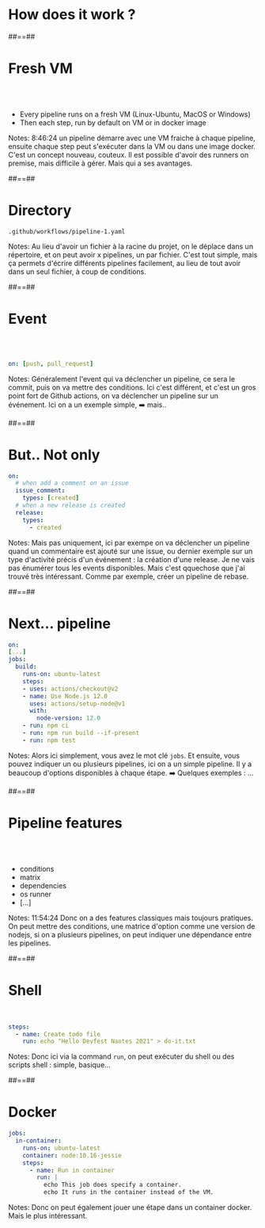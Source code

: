 <!-- .slide: class="transition sfeir-bg-red" -->

# How does it work ?

##==##

# Fresh VM

<br>
<br>

- Every pipeline runs on a fresh VM (Linux-Ubuntu, MacOS or Windows)
- Then each step, run by default on VM or in docker image
<!-- .element: class="list-fragment" -->

Notes: 8:46:24 un pipeline démarre avec une VM fraiche à chaque pipeline, ensuite chaque step peut s'exécuter dans la VM ou dans une image docker. C'est un concept nouveau, couteux. Il est possible d'avoir des runners on premise, mais difficile à gérer. Mais qui a ses avantages.

##==##

# Directory

`.github/workflows/pipeline-1.yaml`

Notes: Au lieu d'avoir un fichier à la racine du projet, on le déplace dans un répertoire, et on peut avoir x pipelines, un par fichier. C'est tout simple, mais ça permets d'écrire différents pipelines facilement, au lieu de tout avoir dans un seul fichier, à coup de conditions.

##==##

<!-- .slide: class="with-code" -->

# Event

<br><br>

```yaml
on: [push, pull_request]
```

<!-- .element: class="big-code" -->

Notes: Généralement l'event qui va déclencher un pipeline, ce sera le commit, puis on va mettre des conditions. Ici c'est différent, et c'est un gros point fort de Github actions, on va déclencher un pipeline sur un événement. Ici on a un exemple simple, ➡️ mais..

##==##

<!-- .slide: class="with-code" -->

# But.. Not only

```yaml
on:
  # when add a comment on an issue
  issue_comment:
    types: [created]
  # when a new release is created
  release:
    types:
      - created
```

<!-- .element: class="big-code" -->

Notes: Mais pas uniquement, ici par exempe on va déclencher un pipeline quand un commentaire est ajouté sur une issue, ou dernier exemple sur un type d'activité précis d'un événement : la création d'une release. Je ne vais pas énumérer tous les events disponibles. Mais c'est qquechose que j'ai trouvé très intéressant. Comme par exemple, créer un pipeline de rebase.

##==##

<!-- .slide: class="with-code" -->

# Next... pipeline

```yaml
on:
[...]
jobs:
  build:
    runs-on: ubuntu-latest
    steps:
    - uses: actions/checkout@v2
    - name: Use Node.js 12.0
      uses: actions/setup-node@v1
      with:
        node-version: 12.0
    - run: npm ci
    - run: npm run build --if-present
    - run: npm test
```

Notes: Alors ici simplement, vous avez le mot clé `jobs`. Et ensuite, vous pouvez indiquer un ou plusieurs pipelines, ici on a un simple pipeline. Il y a beaucoup d'options disponibles à chaque étape. ➡️ Quelques exemples : ...

##==##

# Pipeline features

<br><br>

- conditions
- matrix
- dependencies
- os runner
- [...]
<!-- .element: class="list-fragment" -->

Notes: 11:54:24 Donc on a des features classiques mais toujours pratiques. On peut mettre des conditions, une matrice d'option comme une version de nodejs, si on a plusieurs pipelines, on peut indiquer une dépendance entre les pipelines. 

##==##

<!-- .slide: class="with-code" -->

# Shell

<br>

```yaml
steps:
  - name: Create todo file
    run: echo "Hello Devfest Nantes 2021" > do-it.txt
```

<!-- .element: class="big-code" -->

Notes: Donc ici via la command `run`, on peut exécuter du shell ou des scripts shell : simple, basique...

##==##

<!-- .slide: class="with-code max-height" -->

# Docker

```yaml
jobs:
  in-container:
    runs-on: ubuntu-latest
    container: node:10.16-jessie
    steps:
      - name: Run in container
        run: |
          echo This job does specify a container.
          echo It runs in the container instead of the VM.
```

<!-- .element: class="big-code" -->

Notes: Donc on peut également jouer une étape dans un container docker. Mais le plus intéressant.
